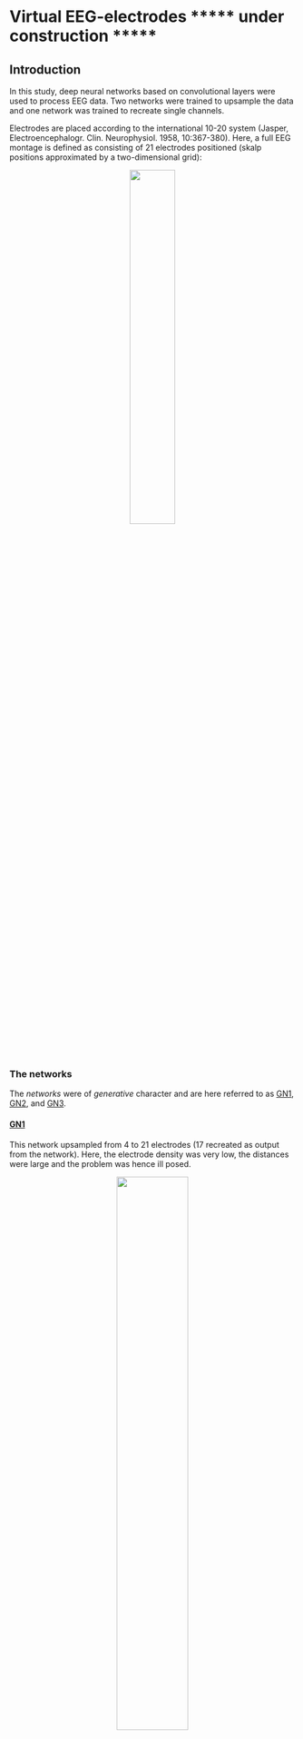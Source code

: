 # Virtual EEG-electrodes ***** under construction *****

## Introduction

In this study, deep neural networks based on convolutional layers were used to process EEG data. Two networks were trained to upsample the data and one network was trained to recreate single channels.

Electrodes are placed according to the international 10-20 system (Jasper, Electroencephalogr. Clin. Neurophysiol. 1958, 10:367-380). Here, a full EEG montage is defined  as consisting of 21 electrodes positioned (skalp positions approximated by a two-dimensional grid):

<p align="center">
<img src="https://github.com/Svanteberg/Virtual-EEG-electrodes/blob/master/images/10-20.png" width="40%">
</p>

### The networks

The *networks* were of *generative* character and are here referred to as [GN1](https://github.com/Svanteberg/Virtual-EEG-electrodes/tree/master/GN1), [GN2](https://github.com/Svanteberg/Virtual-EEG-electrodes/tree/master/GN2), and [GN3](https://github.com/Svanteberg/Virtual-EEG-electrodes/tree/master/GN3).

#### [GN1](https://github.com/Svanteberg/Virtual-EEG-electrodes/tree/master/GN1)

This network upsampled from 4 to 21 electrodes (17 recreated as output from the network). Here, the electrode density was very low, the distances were large and the problem was hence ill posed.

<p align="center">
<img src="https://github.com/Svanteberg/Virtual-EEG-electrodes/blob/master/images/10-20_4-17.png" width="50%">
</p>

#### [GN2](https://github.com/Svanteberg/Virtual-EEG-electrodes/tree/master/GN2)

This network upsampled from 14 to 21 electrodes (7 recreated as output from the network). For this case, the electrode density was higher, the electrodes had an even distribution and the recreated values lay within a field of known values (in reality, the density decreases in radial direction due to the spherical geometry). The conditions for finding a solution for the problem was thus more favorable.

<p align="center">
<img src="https://github.com/Svanteberg/Virtual-EEG-electrodes/blob/master/images/10-20_14-7.png" width="50%">
</p>

#### [GN3](https://github.com/Svanteberg/Virtual-EEG-electrodes/tree/master/GN3)

This network recreated the value of any one blocked channel. The signal of the blocked channel was replaced by low amplitude white noise. In addition to recreating the signal, the network therefore also had to learn to detect which channel was missing.

<p align="center">
<img src="https://github.com/Svanteberg/Virtual-EEG-electrodes/blob/master/images/movie_gn3.gif" width="50%">
</p>

An example of the training progression for GN1 of the first 0 to 200 examples is given below. The original signal is in red and the recreated is in blue.

<img src="https://github.com/Svanteberg/Virtual-EEG-electrodes/blob/master/images/movie.gif" width="110%">

---

## Installing software and running scripts

Blue font in the text indicate link to directory or script.

### Directories

The directory [GN1](https://github.com/Svanteberg/Virtual-EEG-electrodes/tree/master/GN1) contain the files:

[gn1.py](https://github.com/Svanteberg/Virtual-EEG-electrodes/tree/master/GN1/gn1.py)
[gn1_generate_from_model.py](https://github.com/Svanteberg/Virtual-EEG-electrodes/tree/master/GN1/gn1_generate_from_model.py)
[gn1_generate_from_pretrained.py](https://github.com/Svanteberg/Virtual-EEG-electrodes/tree/master/GN1/gn1_generate_from_pretrained.py)
[gn1_gui.py](https://github.com/Svanteberg/Virtual-EEG-electrodes/tree/master/GN1/gn1_gui.py)
[gn1_weights.h5](https://github.com/Svanteberg/Virtual-EEG-electrodes/tree/master/GN1/gn1_weights.h5)
[plot_eeg_gn1.py](https://github.com/Svanteberg/Virtual-EEG-electrodes/tree/master/GN1/plot_eeg_gn1.py).

The directory [GN2](https://github.com/Svanteberg/Virtual-EEG-electrodes/tree/master/GN2) contain the files:

[gn2.py](https://github.com/Svanteberg/Virtual-EEG-electrodes/tree/master/GN2/gn2.py)
[gn2_gui.py](https://github.com/Svanteberg/Virtual-EEG-electrodes/tree/master/GN2/gn2_gui.py)
[gn2_weights.h5](https://github.com/Svanteberg/Virtual-EEG-electrodes/tree/master/GN2/gn2_weights.h5)
[plot_eeg_gn2.py](https://github.com/Svanteberg/Virtual-EEG-electrodes/tree/master/GN2/plot_eeg_gn2.py).

The directory [GN3](https://github.com/Svanteberg/Virtual-EEG-electrodes/tree/master/GN3) contain the files:

[gn3.py](https://github.com/Svanteberg/Virtual-EEG-electrodes/tree/master/GN3/gn3.py)
[gn3_gui.py](https://github.com/Svanteberg/Virtual-EEG-electrodes/tree/master/GN3/gn3_gui.py)
[gn3_weights.h5](https://github.com/Svanteberg/Virtual-EEG-electrodes/tree/master/GN3/gn3_weights.h5)
[plot_eeg_gn3.py](https://github.com/Svanteberg/Virtual-EEG-electrodes/tree/master/GN3/plot_eeg_gn3.py).

The files `gn1.py`, `gn2.py`, and `gn3.py` are simpler versions for training the respective networks.

The files `gn1_gui.py`, `gn2_gui.py`, and `gn3_gui.py` are GUI versions that shows the training progression and intermittently shows EEG examples.

The files `plot_eeg_gn1.py`, `plot_eeg_gn2.py`, and `plot_eeg_gn3.py` are simple GUIs for visualizing the resulting generated data and compare it to the original EEG. 

For the GN1 network, a script for generating data from a model that you have trained is provided in the file `gn1_generate_from_model.py` and the file `gn1_generate_from_pretrained.py` will create the model using the provided weights `gn1_weights.h5` and generate data. 

### Setting up Anaconda environment

The following instructions have been written for Linux. It is assumed that a computer with working installed (nVidia) graphics card and drivers are used.

To use / train the networks, first install Anaconda, https://www.anaconda.com/products/individual

```
    wget https://repo.anaconda.com/archive/Anaconda3-2020.07-Linux-x86_64.sh
    chmod +x Anaconda3-2020.07-Linux-x86_64.sh
    ./Anaconda3-2020.07-Linux-x86_64.sh
```


Then create an Anaconda environment from one of the available environment files

```
    conda env create -f environment_1.yml
```

Activate the environment you just created

```
    conda activate eeg1
```

### Data

Choose one of the options:

   1. Setup your EEG data according to the proposed organization (see *Data organization*, below).
   2. Download a small sample of available [artificial data](https://github.com/Svanteberg/Virtual-EEG-electrodes/tree/master/Artificial_EEG_for_testing_scripts/data).
   3. Create some artificial data using the available [script](https://github.com/Svanteberg/Virtual-EEG-electrodes/blob/master/Artificial_EEG_for_testing_scripts/art_eeg.py):

 ```
    python3.7 art_eeg.py
 ```
### Train network

To train a network of type GN1, run

```
    python3.7 gn1.py
```

### Use a trained network for generating new artificial data

To use a model, that you have trained, on new EEG data, find the path of the model you would like to use, and modify the script `gn1_generate_from_model.py` to use this path for loading the model. Then run the script

```
    python3.7 gn1_generate_from_model.py
```

To instead use a pre-trained network of type GN1 on new EEG data, the file `gn1_weights.h5` will have to be downloaded into a folder named *models*. Then run

```
    python3.7 gn1_generate_from_pretrained.py
```

### Visualizing data

To visualize the generated data, and to compare it to the original EEG data, run

 ```
    python3.7 plot_eeg_gn1.py
 ```

This will open a GUI. Use the 'Open directory' button to navigate in the *results* folder to find the EEG data you want to visualize.

<p align="center">
<img src="https://github.com/Svanteberg/Virtual-EEG-electrodes/blob/master/images/eeg_gui_results_screenshot.png" width="50%">
</p>

The available weights are from networks trained on real EEG data. It is possible to use a network with these weights applied to the artificial data but with mixed results. The network will mainly have problem with examples having random signals and/or signals with limited spatial distributions.

---

## Data

The EEG data from the published database created at the Temple University Hospital (TUH), Philadelphia (Obeid & Picone, Frontiers of neuroscience 2016, 10:1-5) was used for this study. The TUH EEG Corpus (v1.1.0) with average reference was used (downloaded during 17-21 January 2019).

The Python library ‘pyEDFlib’ (Nahrstaedt & Lee-Messer, https://github.com/holgern/pyedflib) was used to extract EEG data. A total of 11,163 recordings (roughly 5,144 hours, from 1,385 subjects) with duration > 300 seconds and sampled at 256 Hz was extracted from the data set. The data was bandpass filtered between 0.3 Hz and 40 Hz using second-degree Butterworth filters. A 60 Hz notch filter was used to remove residual AC-noise. Filtering was applied with zero phase shift.

### Data organization

*The developed scripts require that the data is organized in a specific way. This may well be the main challenge for anyone attempting to use the scripts, and it will likely save time to instead modify them to accommodate your own data structure. An example, containing artificial EEG data, is provided [here](https://github.com/Svanteberg/Virtual-EEG-electrodes/tree/master/Artificial_EEG_for_testing_scripts). A script for generating more data is also provided.*

The data was organized with each subject having a folder containing one or more of their respective EEG recordings. All EEGs in each folder were divided into numpy files of 10 s epochs and numbered in consecutive order. 

<p align="center">
<img src="https://github.com/Svanteberg/Virtual-EEG-electrodes/blob/master/images/data_architecture.png" width="75%">
</p>

Two lists mapping the numpy files to the subjects and EEG recordings were created. A subject list:

```
    [subject id 0, subject id 1, ..., subject id n]
```

An index list for the numpy files:

```
    (subject id 0 ->) [[[[start EEG 1,end EEG 1],[start EEG 2,end EEG 2],...,[start EEG p,end EEG p]],
    (subject id 1 ->) [[start EEG 1,end EEG 1],[start EEG 2,end EEG 2],...,[start EEG q,end EEG q]],
                        .
                        .
                        .
    (subject id n ->) [[start EEG 1,end EEG 1],[start EEG 2,end EEG 2],...,[start EEG r,end EEG r]]]]
```

e.g.

```
    subject_list = ['00000000','00000032', ...,'00013453']
    
    index_list = [[[0,121],[122,205]],
                [[0,93],[94,303],[304,511],[512,789]],
                    .
                    .
                    .
                [[0,64],[65,247],[248,388],[389,601]]]
```

so that each row in the index list corresponds to a subject and the numbers in each bracket correspond to the start and end of an EEG recording. *In hindsight, a better option may be to store each recording in individual folders. This would reduce the risk of accidently concatenate files from different recordings due to programming errors or faulty information in the index file.*

#### Data format
Each EEG example that the networks process were 10 s in duration, or 2,560 samples. The numpy files hence had the size (21, 2560). The electrode order was (and must be for the scripts to work): FP1, F7 ,T3, T5, Fp2, F8, T4, T6, F3, C3, P3, O1, F4, C4, P4, O2, A1, A2, FZ, CZ, PZ.

#### Data split
The data was split in a 80, 10 and 10 percent distribution for training, validation and testing. The distribution was with regard to the number of subjects to keep the data sets disjoint.

---

## Network architecture

The network analyzed temporal and spatial dimensions separately. First, a series of convolutional layers analyzed the data for temporal features. Second, all electrodes were analyzed using a convolutional layer with kernel size equal to the number of electrodes, followed by upsampling to the correct number of electrodes by a convolutional transpose layer. Third, convolutional transpose layers assembles the signals. Fourth the network ends with a convolutional layer that merges all filters. LeakyReLU activations follow most convolutional layers. A schematic of the data flow through the network is shown below, illustrating how temporal and spatial dimensions are compressed/decompressed.

<p align="center">
<img src="https://github.com/Svanteberg/Virtual-EEG-electrodes/blob/master/images/network_data_flow.png" width="75%">
</p>

For example, the structure of GN1 was:

Temporal encoder block:
```
    def conv(self,x):
        # convolutional block
        for i in range(4):
            x = Conv2D(filters = 32*2**i, kernel_size = (1, 3), strides = (1, 2), padding = 'same')(x)
            x = LeakyReLU(alpha = 0.2)(x)
        return x
```

Spatial analysis:
```
        x = Conv2D(1024, kernel_size = (4, 1), strides = 1, padding = 'valid')(x)
        x = LeakyReLU(alpha = 0.2)(x)
        x = Conv2DTranspose(filters = 256, kernel_size = (17, 1), strides = 1, padding = 'valid')(x)
        x = LeakyReLU(alpha = 0.2)(x)
```

Temporal decoder
```
    def deconv(self,x):
        # deconvolutional block
        for i in range(4):
            x = Conv2DTranspose(filters = 32*2**(3 - i), kernel_size = (1, 3), strides = (1, 2), padding = 'same')(x)
            if i != 3:
                x = LeakyReLU(alpha = 0.2)(x)
        return x
```

Assembled network:
```
    def generator_model(self):
        input_eeg = Input(shape = (4,2560,1))
        # temporal encoder
        x = self.conv(input_eeg)
        # spatial analysis
        x = Conv2D(1024, kernel_size = (4, 1), strides = 1, padding = 'valid')(x)
        x = LeakyReLU(alpha = 0.2)(x)
        x = Conv2DTranspose(filters = 256, kernel_size = (17, 1), strides = 1, padding = 'valid')(x)
        x = LeakyReLU(alpha = 0.2)(x)
        # temporal decoder
        x = self.deconv(x)
        # merging all filters
        x = Conv2D(1,kernel_size = (1, 1), strides = 1)(x)
        return Model(inputs = input_eeg, outputs = x, name = 'generator')
```

---

## Training schedule

An epoch fo training was defined as training with one example from each subject in the training set. For each epoch of training, the training order of the subjects were randomized

<p align="center">
<img src="https://github.com/Svanteberg/Virtual-EEG-electrodes/blob/master/images/subjects_rand_ord.png" width="100%">
</p>

and the network was trained with one example from each subject. For each subject and training epoch, the EEG recordings were given a random order.

<p align="center">
<img src="https://github.com/Svanteberg/Virtual-EEG-electrodes/blob/master/images/eeg_rand_ord.png" width="65%">
</p>

A start position in the first EEG was randomly chosen by first randomly choosing a numpy file and then a random start position within the file. This way of drawing examples resulted in 10 s intervals overlapping two 10 s numpy files. These two files were loaded and concatenated, the example could then be extracted.

<p align="center">
<img src="https://github.com/Svanteberg/Virtual-EEG-electrodes/blob/master/images/file_concat.png" width="35%">
</p>

The motivation for this was to allow for a variation in the training data to counteract overfitting, compared to using non-overlapping static 10 s examples. Given the realtively large total amount of data, it was not feasable to load all data and store it in the primary memory. Using 10 s instead of whole recordings hence allowed for faster loading times and more varied training content.

If the amplitude was between -500 and 500 µV, the example was accepted and used for training. If not, a new starting position in the recording was randomly chosen and the new example was checked for amplitude. This was repeated up to 100 times. If all 100 examples of that recording were rejected, the same procedure was performed for the next recording, and so on. If all examples of all recordings of a subject were rejected, no training took place that epoch for that specific subject.


